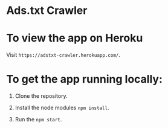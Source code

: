 <h1>Ads.txt Crawler</h1>

<h1>To view the app on Heroku</h1>
Visit <code>https://adstxt-crawler.herokuapp.com/</code>.

<h1>To get the app running locally:</h1>

1. Clone the repository.

2. Install the node modules <code>npm install</code>.

3. Run the <code>npm start</code>.
